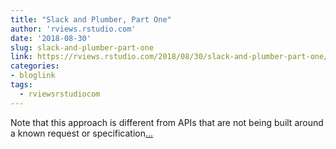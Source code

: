 ```yaml
---
title: "Slack and Plumber, Part One"
author: 'rviews.rstudio.com'
date: '2018-08-30'
slug: slack-and-plumber-part-one
link: https://rviews.rstudio.com/2018/08/30/slack-and-plumber-part-one/
categories:
- bloglink
tags:
  - rviewsrstudiocom
---
```


Note that this approach is different from APIs that are not being built around a known request or specification[... <i class="fas fa-external-link-alt"></i>](https://rviews.rstudio.com/2018/08/30/slack-and-plumber-part-one/)

